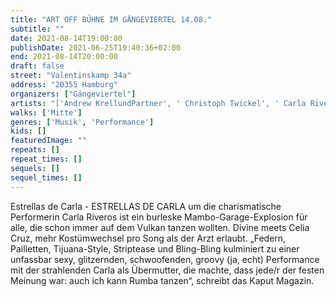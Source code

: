 ```yaml
---
title: "ART OFF BÜHNE IM GÄNGEVIERTEL 14.08."
subtitle: ""
date: 2021-08-14T19:00:00
publishDate: 2021-06-25T19:40:36+02:00
end: 2021-08-14T20:00:00
draft: false
street: "Valentinskamp 34a"
address: "20355 Hamburg"
organizers: ["Gängeviertel"]
artists: "['Andrew KrellundPartner', ' Christoph Twickel', ' Carla Riveiros Eißmann', ' Ulli Bomans', ' Björn']"
walks: ['Mitte']
genres: ['Musik', 'Performance']
kids: []
featuredImage: ""
repeats: []
repeat_times: []
sequels: []
sequel_times: []
---
```


Estrellas de Carla - ESTRELLAS DE CARLA um die charismatische Performerin Carla Riveros ist ein burleske Mambo-Garage-Explosion für alle, die schon immer auf dem Vulkan tanzen wollten. Divine meets Celia Cruz, mehr Kostümwechsel pro Song als der Arzt erlaubt. „Federn, Pailletten, Tijuana-Style, Striptease und Bling-Bling kulminiert zu einer unfassbar sexy, glitzernden, schwoofenden, groovy (ja, echt) Performance mit der strahlenden Carla als Übermutter, die machte, dass jede/r der festen Meinung war: auch ich kann Rumba tanzen“, schreibt das Kaput Magazin.